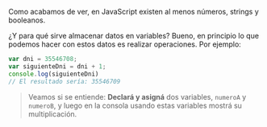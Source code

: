 Como acabamos de ver, en JavaScript existen al menos números, strings y booleanos.

¿Y para qué sirve almacenar datos en variables?
Bueno, en principio lo que podemos hacer con estos datos es realizar operaciones. 
Por ejemplo:

```javascript
var dni = 35546708;
var siguienteDni = dni + 1;
console.log(siguienteDni) 
// El resultado sería: 35546709
```

> Veamos si se entiende: **Declará y asigná** dos variables, `numeroA` y `numeroB`, y luego en la consola usando estas variables mostrá su multiplicación.